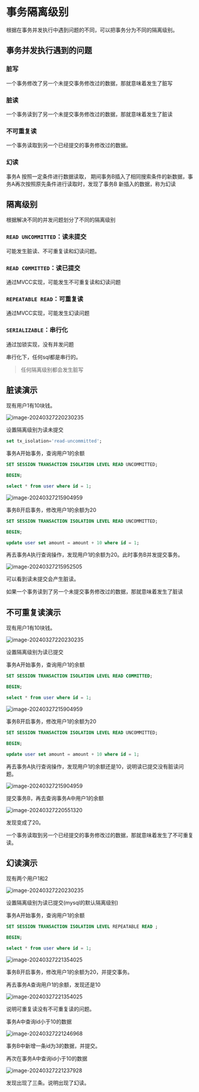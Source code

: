 

# 事务隔离级别



根据在事务并发执行中遇到问题的不同，可以把事务分为不同的隔离级别。



## 事务并发执行遇到的问题

### 脏写

一个事务修改了另一个未提交事务修改过的数据，那就意味着发生了脏写

### 脏读

一个事务读到了另一个未提交事务修改过的数据，那就意味着发生了脏读



### 不可重复读

一个事务读取到另一个已经提交的事务修改过的数据。

### 幻读

事务A 按照一定条件进行数据读取， 期间事务B插入了相同搜索条件的新数据，事务A再次按照原先条件进行读取时，发现了事务B 新插入的数据，称为幻读



## 隔离级别

根据解决不同的并发问题划分了不同的隔离级别

### `READ UNCOMMITTED`：读未提交

可能发生脏读、不可重复读和幻读问题。

### `READ COMMITTED`：读已提交

通过MVCC实现，可能发生不可重复读和幻读问题

### `REPEATABLE READ`：可重复读

通过MVCC实现，可能发生幻读问题

### `SERIALIZABLE`：串行化

通过加锁实现，没有并发问题

串行化下，任何sql都是串行的。

> 任何隔离级别都会发生脏写





## 脏读演示

现有用户1有10块钱。

![image-20240327220230235](D:\blog\docs\mysql\img\事务隔离级别.assets\image-20240327220230235.png)

设置隔离级别为读未提交

```sql
set tx_isolation='read-uncommitted';
```

事务A开始事务，查询用户1的余额

```sql
SET SESSION TRANSACTION ISOLATION LEVEL READ UNCOMMITTED;

BEGIN;

select * from user where id = 1;
```

![image-20240327215904959](D:\blog\docs\mysql\img\事务隔离级别.assets\image-20240327215904959.png)



事务B开启事务，修改用户1的余额为20

```sql
SET SESSION TRANSACTION ISOLATION LEVEL READ UNCOMMITTED;

BEGIN;

update user set amount = amount + 10 where id = 1;
```

再去事务A执行查询操作，发现用户1的余额为20。此时事务B并发提交事务。

![image-20240327215952505](D:\blog\docs\mysql\img\事务隔离级别.assets\image-20240327215952505.png)



可以看到读未提交会产生脏读。

如果一个事务读到了另一个未提交事务修改过的数据，那就意味着发生了脏读

## 不可重复读演示

现有用户1有10块钱。

![image-20240327220230235](D:\blog\docs\mysql\img\事务隔离级别.assets\image-20240327220230235.png)

设置隔离级别为读已提交

事务A开始事务，查询用户1的余额

```sql
SET SESSION TRANSACTION ISOLATION LEVEL READ COMMITTED;

BEGIN;

select * from user where id = 1;
```

![image-20240327215904959](D:\blog\docs\mysql\img\事务隔离级别.assets\image-20240327215904959.png)

事务B开启事务，修改用户1的余额为20

```sql
SET SESSION TRANSACTION ISOLATION LEVEL READ UNCOMMITTED;

BEGIN;

update user set amount = amount + 10 where id = 1;
```

再去事务A执行查询操作，发现用户1的余额还是10，说明读已提交没有脏读问题。

![image-20240327215904959](D:\blog\docs\mysql\img\事务隔离级别.assets\image-20240327215904959.png)

提交事务B，再去查询事务A中用户1的余额

![image-20240327220551320](D:\blog\docs\mysql\img\事务隔离级别.assets\image-20240327220551320.png)

发现变成了20。

一个事务读取到另一个已经提交的事务修改过的数据，那就意味着发生了不可重复读。

## 幻读演示

现有两个用户1和2

![image-20240327220230235](D:\blog\docs\mysql\img\事务隔离级别.assets\image-20240327220824772.png)

设置隔离级别为读已提交(mysql的默认隔离级别)

事务A开始事务，查询用户1的余额

```sql
SET SESSION TRANSACTION ISOLATION LEVEL REPEATABLE READ ;

BEGIN;

select * from user where id = 1;
```



![image-20240327221354025](D:\blog\docs\mysql\img\事务隔离级别.assets\image-20240327221354025.png)

事务B开启事务，修改用户1的余额为20，并提交事务。

再去事务A查询用户1的余额，发现还是10

![image-20240327221354025](D:\blog\docs\mysql\img\事务隔离级别.assets\image-20240327221354025.png)

说明可重复读没有不可重复读的问题。



事务A中查询id小于10的数据

![image-20240327221246968](D:\blog\docs\mysql\img\事务隔离级别.assets\image-20240327221246968.png)

事务B中新增一条id为3的数据，并提交。

再次在事务A中查询id小于10的数据

![image-20240327221237928](D:\blog\docs\mysql\img\事务隔离级别.assets\image-20240327221237928.png)

发现出现了三条。说明出现了幻读。




